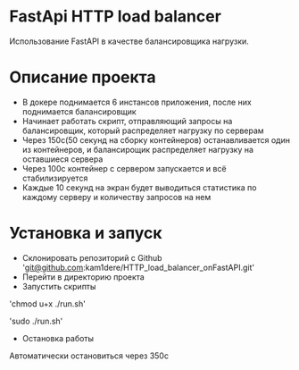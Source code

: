 # FastApi HTTP load balancer
Использование FastAPI в качестве балансировщика нагрузки.


# Описание проекта
- В докере поднимается 6 инстансов приложения, после них поднимается балансировщик
- Начинает работать скрипт, отправляющий запросы на балансировщик, который распределяет нагрузку по серверам
- Через 150с(50 секунд на сборку контейнеров) останавливается один из контейнеров, и балансирощик распределяет нагрузку на оставшиеся сервера
- Через 100с контейнер с сервером запускается и всё стабилизируется
- Каждые 10 секунд на экран будет выводиться статистика по каждому серверу и количеству запросов на нем


# Установка и запуск
+ Склонировать репозиторий с Github
'git@github.com:kam1dere/HTTP_load_balancer_onFastAPI.git'
+ Перейти в директорию проекта
+ Запустить скрипты

'chmod u+x ./run.sh'

'sudo ./run.sh'

+ Остановка работы

Автоматически остановиться через 350с